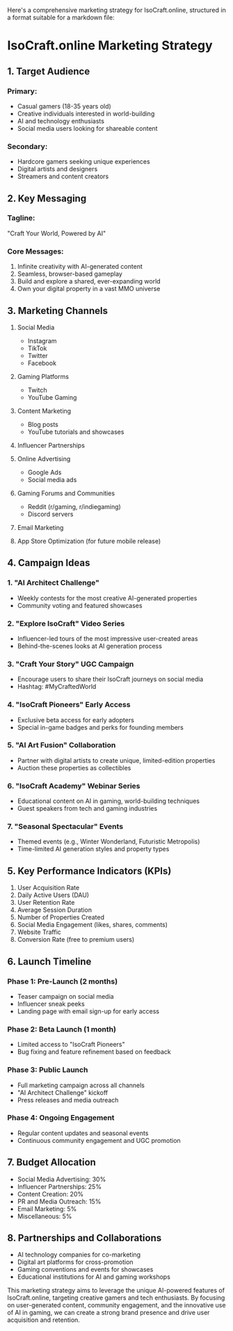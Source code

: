 Here's a comprehensive marketing strategy for IsoCraft.online, structured in a format suitable for a markdown file:

# IsoCraft.online Marketing Strategy

## 1. Target Audience

### Primary:
- Casual gamers (18-35 years old)
- Creative individuals interested in world-building
- AI and technology enthusiasts
- Social media users looking for shareable content

### Secondary:
- Hardcore gamers seeking unique experiences
- Digital artists and designers
- Streamers and content creators

## 2. Key Messaging

### Tagline:
"Craft Your World, Powered by AI"

### Core Messages:
1. Infinite creativity with AI-generated content
2. Seamless, browser-based gameplay
3. Build and explore a shared, ever-expanding world
4. Own your digital property in a vast MMO universe

## 3. Marketing Channels

1. Social Media
   - Instagram
   - TikTok
   - Twitter
   - Facebook

2. Gaming Platforms
   - Twitch
   - YouTube Gaming

3. Content Marketing
   - Blog posts
   - YouTube tutorials and showcases

4. Influencer Partnerships

5. Online Advertising
   - Google Ads
   - Social media ads

6. Gaming Forums and Communities
   - Reddit (r/gaming, r/indiegaming)
   - Discord servers

7. Email Marketing

8. App Store Optimization (for future mobile release)

## 4. Campaign Ideas

### 1. "AI Architect Challenge"
- Weekly contests for the most creative AI-generated properties
- Community voting and featured showcases

### 2. "Explore IsoCraft" Video Series
- Influencer-led tours of the most impressive user-created areas
- Behind-the-scenes looks at AI generation process

### 3. "Craft Your Story" UGC Campaign
- Encourage users to share their IsoCraft journeys on social media
- Hashtag: #MyCraftedWorld

### 4. "IsoCraft Pioneers" Early Access
- Exclusive beta access for early adopters
- Special in-game badges and perks for founding members

### 5. "AI Art Fusion" Collaboration
- Partner with digital artists to create unique, limited-edition properties
- Auction these properties as collectibles

### 6. "IsoCraft Academy" Webinar Series
- Educational content on AI in gaming, world-building techniques
- Guest speakers from tech and gaming industries

### 7. "Seasonal Spectacular" Events
- Themed events (e.g., Winter Wonderland, Futuristic Metropolis)
- Time-limited AI generation styles and property types

## 5. Key Performance Indicators (KPIs)

1. User Acquisition Rate
2. Daily Active Users (DAU)
3. User Retention Rate
4. Average Session Duration
5. Number of Properties Created
6. Social Media Engagement (likes, shares, comments)
7. Website Traffic
8. Conversion Rate (free to premium users)

## 6. Launch Timeline

### Phase 1: Pre-Launch (2 months)
- Teaser campaign on social media
- Influencer sneak peeks
- Landing page with email sign-up for early access

### Phase 2: Beta Launch (1 month)
- Limited access to "IsoCraft Pioneers"
- Bug fixing and feature refinement based on feedback

### Phase 3: Public Launch
- Full marketing campaign across all channels
- "AI Architect Challenge" kickoff
- Press releases and media outreach

### Phase 4: Ongoing Engagement
- Regular content updates and seasonal events
- Continuous community engagement and UGC promotion

## 7. Budget Allocation

- Social Media Advertising: 30%
- Influencer Partnerships: 25%
- Content Creation: 20%
- PR and Media Outreach: 15%
- Email Marketing: 5%
- Miscellaneous: 5%

## 8. Partnerships and Collaborations

- AI technology companies for co-marketing
- Digital art platforms for cross-promotion
- Gaming conventions and events for showcases
- Educational institutions for AI and gaming workshops

This marketing strategy aims to leverage the unique AI-powered features of IsoCraft.online, targeting creative gamers and tech enthusiasts. By focusing on user-generated content, community engagement, and the innovative use of AI in gaming, we can create a strong brand presence and drive user acquisition and retention.